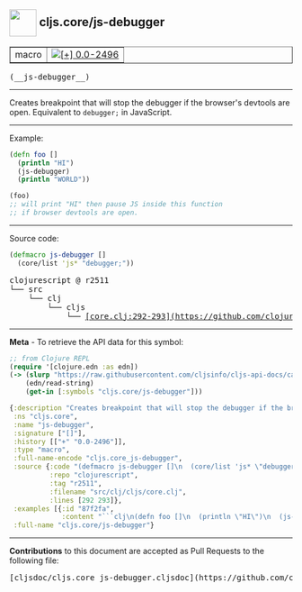 ## <img width="48px" valign="middle" src="http://i.imgur.com/Hi20huC.png"> cljs.core/js-debugger

 <table border="1">
<tr>

<td>macro</td>
<td><a href="https://github.com/cljsinfo/cljs-api-docs/tree/0.0-2496"><img valign="middle" alt="[+] 0.0-2496" src="https://img.shields.io/badge/+-0.0--2496-lightgrey.svg"></a> </td>
</tr>
</table>

 <samp>
(__js-debugger__)<br>
</samp>

---

Creates breakpoint that will stop the debugger if the browser's devtools are
open.  Equivalent to `debugger;` in JavaScript.

---

Example:

```clj
(defn foo []
  (println "HI")
  (js-debugger)
  (println "WORLD"))

(foo)
;; will print "HI" then pause JS inside this function
;; if browser devtools are open.
```

---



Source code:

```clj
(defmacro js-debugger []
  (core/list 'js* "debugger;"))
```

 <pre>
clojurescript @ r2511
└── src
    └── clj
        └── cljs
            └── <ins>[core.clj:292-293](https://github.com/clojure/clojurescript/blob/r2511/src/clj/cljs/core.clj#L292-L293)</ins>
</pre>


---

__Meta__ - To retrieve the API data for this symbol:

```clj
;; from Clojure REPL
(require '[clojure.edn :as edn])
(-> (slurp "https://raw.githubusercontent.com/cljsinfo/cljs-api-docs/catalog/cljs-api.edn")
    (edn/read-string)
    (get-in [:symbols "cljs.core/js-debugger"]))
```

```clj
{:description "Creates breakpoint that will stop the debugger if the browser's devtools are\nopen.  Equivalent to `debugger;` in JavaScript.",
 :ns "cljs.core",
 :name "js-debugger",
 :signature ["[]"],
 :history [["+" "0.0-2496"]],
 :type "macro",
 :full-name-encode "cljs.core_js-debugger",
 :source {:code "(defmacro js-debugger []\n  (core/list 'js* \"debugger;\"))",
          :repo "clojurescript",
          :tag "r2511",
          :filename "src/clj/cljs/core.clj",
          :lines [292 293]},
 :examples [{:id "87f2fa",
             :content "```clj\n(defn foo []\n  (println \"HI\")\n  (js-debugger)\n  (println \"WORLD\"))\n\n(foo)\n;; will print \"HI\" then pause JS inside this function\n;; if browser devtools are open.\n```"}],
 :full-name "cljs.core/js-debugger"}

```

---

__Contributions__ to this document are accepted as Pull Requests to the following file:

 <pre>
[cljsdoc/cljs.core_js-debugger.cljsdoc](https://github.com/cljsinfo/cljs-api-docs/blob/master/cljsdoc/cljs.core_js-debugger.cljsdoc)
</pre>

